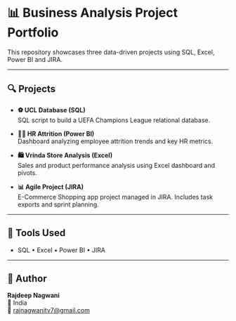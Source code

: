 # 📊 Business Analysis Project Portfolio

This repository showcases three data-driven projects using SQL, Excel, Power BI and JIRA.

---

## 🔍 Projects

- **⚽ UCL Database (SQL)**  
  SQL script to build a UEFA Champions League relational database.

- **👩‍💼 HR Attrition (Power BI)**  
  Dashboard analyzing employee attrition trends and key HR metrics.

- **🛍️ Vrinda Store Analysis (Excel)**  
  Sales and product performance analysis using Excel dashboard and pivots.

- **📊 Agile Project (JIRA)**  
  E-Commerce Shopping app project managed in JIRA. Includes task exports and sprint planning.

---

## 🧠 Tools Used

- SQL • Excel • Power BI • JIRA

---

## 👤 Author

**Rajdeep Nagwani**  
📍 India  
📧 rajnagwanitv7@gmail.com
